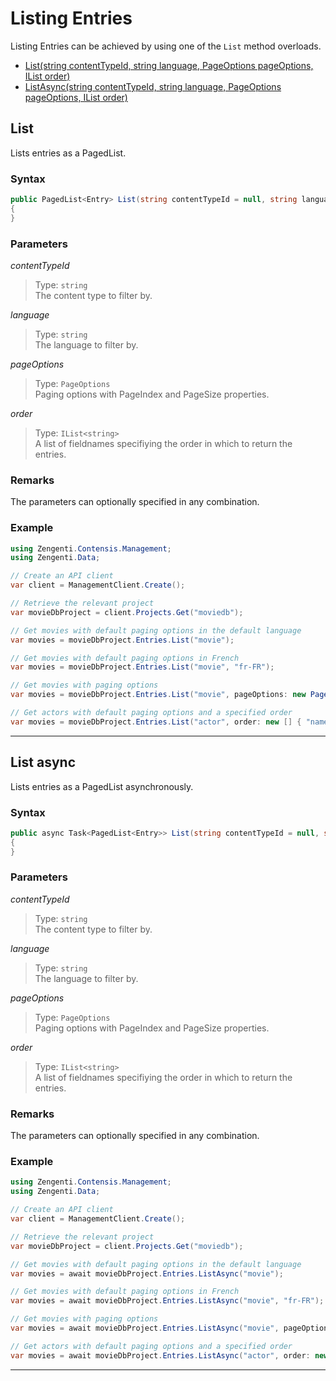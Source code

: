 # Listing Entries

Listing Entries can be achieved by using one of the `List` method overloads.

- [List(string contentTypeId, string language, PageOptions pageOptions, IList<string> order)](#list)
- [ListAsync(string contentTypeId, string language, PageOptions pageOptions, IList<string> order)](#list-async)

## List

Lists entries as a PagedList.

### Syntax

```cs
public PagedList<Entry> List(string contentTypeId = null, string language = null, PageOptions pageOptions = null, IList<string> order = null)
{
}
```

### Parameters

*contentTypeId*
> Type: `string`  
> The content type to filter by.

*language*
> Type: `string`  
> The language to filter by.

*pageOptions*
> Type: `PageOptions`  
> Paging options with PageIndex and PageSize properties.

*order*
> Type: `IList<string>`  
> A list of fieldnames specifiying the order in which to return the entries.

### Remarks

The parameters can optionally specified in any combination.

### Example

```cs
using Zengenti.Contensis.Management;
using Zengenti.Data;

// Create an API client
var client = ManagementClient.Create();

// Retrieve the relevant project
var movieDbProject = client.Projects.Get("moviedb");

// Get movies with default paging options in the default language
var movies = movieDbProject.Entries.List("movie");

// Get movies with default paging options in French
var movies = movieDbProject.Entries.List("movie", "fr-FR");

// Get movies with paging options
var movies = movieDbProject.Entries.List("movie", pageOptions: new PageOptions(0,10));

// Get actors with default paging options and a specified order
var movies = movieDbProject.Entries.List("actor", order: new [] { "name", "-dateOfBirth"});
```
---

## List async

Lists entries as a PagedList asynchronously.

### Syntax

```cs
public async Task<PagedList<Entry>> List(string contentTypeId = null, string language = null, PageOptions pageOptions = null, IList<string> order = null)
{
}
```

### Parameters

*contentTypeId*
> Type: `string`  
> The content type to filter by.

*language*
> Type: `string`  
> The language to filter by.

*pageOptions*
> Type: `PageOptions`  
> Paging options with PageIndex and PageSize properties.

*order*
> Type: `IList<string>`  
> A list of fieldnames specifiying the order in which to return the entries.

### Remarks

The parameters can optionally specified in any combination.

### Example

```cs
using Zengenti.Contensis.Management;
using Zengenti.Data;

// Create an API client
var client = ManagementClient.Create();

// Retrieve the relevant project
var movieDbProject = client.Projects.Get("moviedb");

// Get movies with default paging options in the default language
var movies = await movieDbProject.Entries.ListAsync("movie");

// Get movies with default paging options in French
var movies = await movieDbProject.Entries.ListAsync("movie", "fr-FR");

// Get movies with paging options
var movies = await movieDbProject.Entries.ListAsync("movie", pageOptions: new PageOptions(0,10));

// Get actors with default paging options and a specified order
var movies = await movieDbProject.Entries.ListAsync("actor", order: new [] { "name", "-dateOfBirth" });
```
---